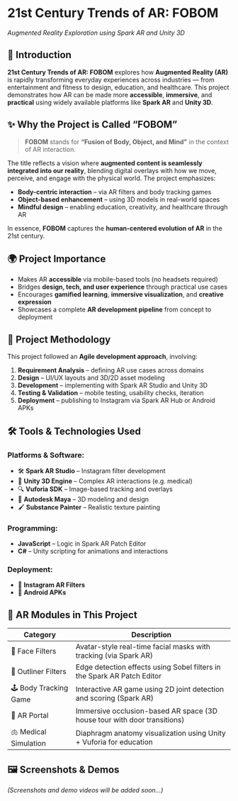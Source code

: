 # 21st Century Trends of AR: FOBOM  
*Augmented Reality Exploration using Spark AR and Unity 3D*

## 🧠 Introduction

**21st Century Trends of AR: FOBOM** explores how **Augmented Reality (AR)** is rapidly transforming everyday experiences across industries — from entertainment and fitness to design, education, and healthcare. This project demonstrates how AR can be made more **accessible**, **immersive**, and **practical** using widely available platforms like **Spark AR** and **Unity 3D**.

## ✨ Why the Project is Called “FOBOM”

> **FOBOM** stands for **“Fusion of Body, Object, and Mind”** in the context of AR interaction.

The title reflects a vision where **augmented content is seamlessly integrated into our reality**, blending digital overlays with how we move, perceive, and engage with the physical world. The project emphasizes:
- **Body-centric interaction** – via AR filters and body tracking games  
- **Object-based enhancement** – using 3D models in real-world spaces  
- **Mindful design** – enabling education, creativity, and healthcare through AR

In essence, **FOBOM** captures the **human-centered evolution of AR** in the 21st century.

## 🌍 Project Importance

- Makes AR **accessible** via mobile-based tools (no headsets required)
- Bridges **design, tech, and user experience** through practical use cases
- Encourages **gamified learning**, **immersive visualization**, and **creative expression**
- Showcases a complete **AR development pipeline** from concept to deployment

## 🧪 Project Methodology

This project followed an **Agile development approach**, involving:
1. **Requirement Analysis** – defining AR use cases across domains
2. **Design** – UI/UX layouts and 3D/2D asset modeling
3. **Development** – implementing with Spark AR Studio and Unity 3D
4. **Testing & Validation** – mobile testing, usability checks, iteration
5. **Deployment** – publishing to Instagram via Spark AR Hub or Android APKs

## 🛠️ Tools & Technologies Used

### Platforms & Software:
- 🛠️ **Spark AR Studio** – Instagram filter development  
- 🧱 **Unity 3D Engine** – Complex AR interactions (e.g. medical)  
- 🔍 **Vuforia SDK** – Image-based tracking and overlays  
- 🎨 **Autodesk Maya** – 3D modeling and design  
- 🖌️ **Substance Painter** – Realistic texture painting

### Programming:
- **JavaScript** – Logic in Spark AR Patch Editor  
- **C#** – Unity scripting for animations and interactions

### Deployment:
- 📱 **Instagram AR Filters**
- 🤖 **Android APKs**

## 🧩 AR Modules in This Project

| Category             | Description                                                                 |
|----------------------|-----------------------------------------------------------------------------|
| 👤 Face Filters       | Avatar-style real-time facial masks with tracking (via Spark AR)           |
| 🧠 Outliner Filters   | Edge detection effects using Sobel filters in the Spark AR Patch Editor     |
| 🕹️ Body Tracking Game| Interactive AR game using 2D joint detection and scoring (Spark AR)        |
| 🚪 AR Portal          | Immersive occlusion-based AR space (3D house tour with door transitions)   |
| 🫁 Medical Simulation | Diaphragm anatomy visualization using Unity + Vuforia for education        |

## 🖼️ Screenshots & Demos

_(Screenshots and demo videos will be added soon...)_



